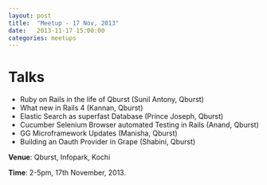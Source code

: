 ```yaml
---
layout: post
title:  "Meetup - 17 Nov, 2013"
date:   2013-11-17 15:00:00
categories: meetups
---
```


# Talks

* Ruby on Rails in the life of Qburst (Sunil Antony, Qburst)
* What new in Rails 4 (Kannan, Qburst)
* Elastic Search as superfast Database (Prince Joseph, Qburst)
* Cucumber Selenium Browser automated Testing in Rails (Anand, Qburst)
* GG Microframework Updates (Manisha, Qburst)
* Building an Oauth Provider in Grape (Shabini, Qburst)

**Venue**: Qburst, Infopark, Kochi

**Time**: 2-5pm, 17th November, 2013.